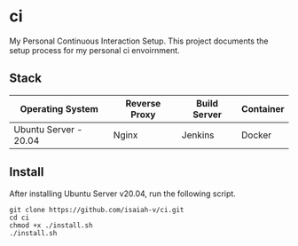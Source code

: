 # ci
My Personal Continuous Interaction Setup. This project documents the setup process for my personal ci envoirnment.

## Stack
| Operating System      | Reverse Proxy | Build Server | Container |
|-----------------------|---------------|--------------|-----------|
| Ubuntu Server - 20.04 | Nginx         | Jenkins      | Docker    |

## Install
After installing Ubuntu Server v20.04, run the following script.

```
git clone https://github.com/isaiah-v/ci.git
cd ci
chmod +x ./install.sh
./install.sh
```
